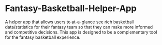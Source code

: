 # Fantasy-Basketball-Helper-App
A helper app that allows users to at-a-glance see rich basketball data/statistics for their fantasy team so that they can make more informed and competitive decisions. This app is designed to be a complementary tool for the fantasy basketball experience.
